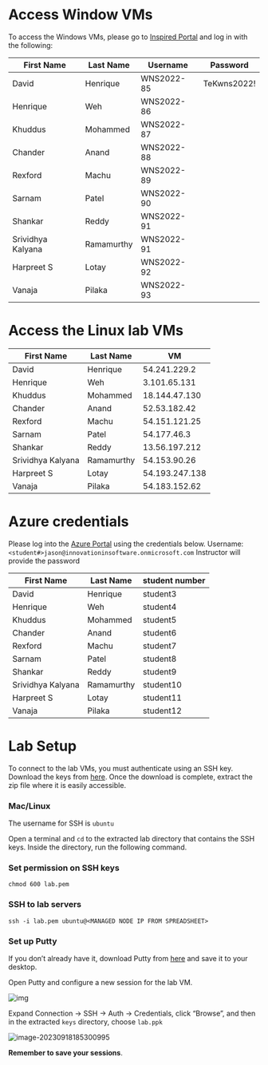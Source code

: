 # Access Window VMs
To access the Windows VMs, please go to [Inspired Portal](https://html.inspiredvlabs.com/) and log in with the following: 


| First Name        | Last Name  | Username   | Password    |
| ----------------- | ---------- | ---------- | ----------- |
| David             | Henrique   | WNS2022-85 | TeKwns2022! |
| Henrique          | Weh        | WNS2022-86 |             |
| Khuddus           | Mohammed   | WNS2022-87 |             |
| Chander           | Anand      | WNS2022-88 |             |
| Rexford           | Machu      | WNS2022-89 |             |
| Sarnam            | Patel      | WNS2022-90 |             |
| Shankar           | Reddy      | WNS2022-91 |             |
| Srividhya Kalyana | Ramamurthy | WNS2022-91 |             |
| Harpreet S        | Lotay      | WNS2022-92 |             |
| Vanaja            | Pilaka     | WNS2022-93 |             |



# Access the Linux lab VMs

| First Name        | Last Name  | VM             |
| ----------------- | ---------- | -------------- |
| David             | Henrique   | 54.241.229.2   |
| Henrique          | Weh        | 3.101.65.131   |
| Khuddus           | Mohammed   | 18.144.47.130  |
| Chander           | Anand      | 52.53.182.42   |
| Rexford           | Machu      | 54.151.121.25  |
| Sarnam            | Patel      | 54.177.46.3    |
| Shankar           | Reddy      | 13.56.197.212  |
| Srividhya Kalyana | Ramamurthy | 54.153.90.26   |
| Harpreet S        | Lotay      | 54.193.247.138 |
| Vanaja            | Pilaka     | 54.183.152.62  |

# Azure credentials
Please log into the [Azure Portal](http://portal.azure.com) using the credentials below. 
Username: `<student#>jason@innovationinsoftware.onmicrosoft.com`
Instructor will provide the password 

| First Name        | Last Name  | student number |
| ----------------- | ---------- | -------------- |
| David             | Henrique   | student3       |
| Henrique          | Weh        | student4       |
| Khuddus           | Mohammed   | student5       |
| Chander           | Anand      | student6       |
| Rexford           | Machu      | student7       |
| Sarnam            | Patel      | student8       |
| Shankar           | Reddy      | student9       |
| Srividhya Kalyana | Ramamurthy | student10      |
| Harpreet S        | Lotay      | student11      |
| Vanaja            | Pilaka     | student12      |



# Lab Setup

To connect to the lab VMs, you must authenticate using an SSH key. Download the keys from [here](https://github.com/innovationinsoftware/microservices-practical/raw/refs/heads/main/keys.zip). Once the download is complete, extract the zip file where it is easily accessible.

### Mac/Linux

The username for SSH is
`ubuntu`

Open a terminal and `cd` to the extracted lab directory that contains the SSH keys. Inside the directory, run the following command.

### Set permission on SSH keys

```
chmod 600 lab.pem
```



### SSH to lab servers

```
ssh -i lab.pem ubuntu@<MANAGED NODE IP FROM SPREADSHEET>
```

### Set up Putty

If you don’t already have it, download Putty from [here](https://the.earth.li/~sgtatham/putty/latest/w64/putty.exe) and save it to your desktop.

Open Putty and configure a new session for the lab VM.

![img](https://jruels.github.io/openshift-admin/labs/openshift-deploy/images/putty-session.png)

Expand Connection -> SSH -> Auth -> Credentials, click “Browse”, and then in the extracted `keys` directory, choose `lab.ppk`

![image-20230918185300995](https://jruels.github.io/openshift-admin/labs/openshift-deploy/images/putty-auth.png)

**Remember to save your sessions**.
